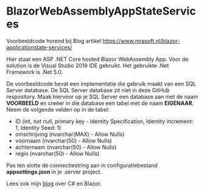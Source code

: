 # BlazorWebAssemblyAppStateServices
Voorbeeldcode horend bij Blog artikel https://www.mrasoft.nl/blazor-applicationstate-services/

Hier staat een ASP .NET Core hosted Blazor WebAssembly App. Voor de solution is de Visual Studio 2019 IDE gebruikt. Het gebruikte .Net Framework is .Net 5.0.

De voorbeeldcode bevat een implementatie die gebruik maakt van een SQL Server database. De SQL Server database zit niet in deze GitHub respository. Maak hiervoor op je SQL Server een database aan met de naam **VOORBEELD** en creëer in die database een tabel met de naam **EIGENAAR**. Neem de volgende velden op in de tabel:
- ID (int, not null, primary key - Identity Specification, Identity increment: 1, Identity Seed: 1)
- omschrijving (nvarchar(MAX) - Allow Nulls)
- voornaam (nvarchar(50) - Allow Nulls)
- achternaam (nvarchar(50) - Allow Nulls)
- regio (nvarchar(50) - Allow Nulls)

Pas ten slotte de connectiestring aan in configuratiebestand **appsettings.json** in je .server project.

Lees ook mijn [blog](https://www.mrasoft.nl) over C# en Blazor.


